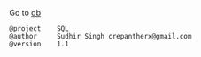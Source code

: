 Go to [db](https://github.com/crepantherx/db)

```
@project	SQL
@author		Sudhir Singh crepantherx@gmail.com
@version	1.1
```

